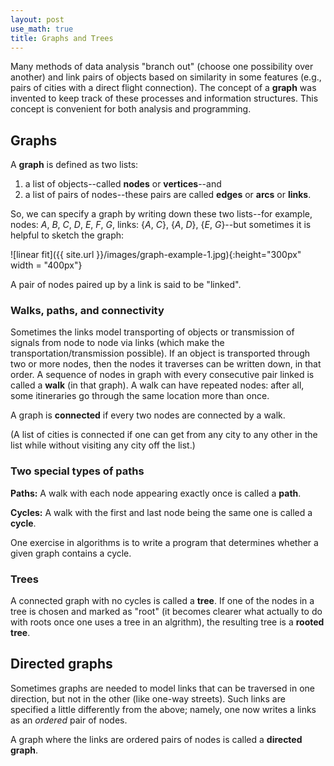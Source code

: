 ```yaml
---
layout: post
use_math: true
title: Graphs and Trees
---
```


Many methods of data analysis "branch out" (choose one possibility over another) and link pairs of objects based on similarity in some features (e.g., pairs of cities with a direct flight connection).  The concept of a **graph** was invented to keep track of these processes and information structures.  This concept is convenient for both analysis and programming.

##  Graphs

A **graph** is defined as two lists: 
1) a list of objects--called **nodes** or **vertices**--and 
2) a list of pairs of nodes--these pairs are called **edges** or **arcs** or **links**.  

So, we can specify a graph by writing down these two lists--for example, nodes: *A*, *B*, *C*, *D*, *E*, *F*, *G*, links: \{*A*, *C*}, {*A*, *D*}, {*E*, *G*}--but sometimes it is helpful to sketch the graph:

![linear fit]({{ site.url }}/images/graph-example-1.jpg){:height="300px" width = "400px"}


A pair of nodes paired up by a link is said to be "linked".

###  Walks, paths, and connectivity

Sometimes the links model transporting of objects or transmission of signals from node to node via links (which make the transportation/transmission possible). 
If an object is transported through two or more nodes, then the nodes it traverses can be written down, in that order.  A sequence of nodes in graph with every consecutive pair linked is called a **walk** (in that graph).  A walk can have repeated nodes: after all, some itineraries go through the same location more than once.

A graph is **connected** if every two nodes are connected by a walk.  

(A list of cities is connected if one can get from any city to any other in the list while without visiting any city off the list.)

###  Two special types of paths

**Paths:**  A walk with each node appearing exactly once is called a **path**.

**Cycles:**  A walk with the first and last node being the same one is called a **cycle**.

One exercise in algorithms is to write a program that determines whether a given graph contains a cycle.

###  Trees

A connected graph with no cycles is called a **tree**.  If one of the nodes in a tree is chosen and marked as "root" (it becomes clearer what actually to do with roots once one uses a tree in an algrithm), the resulting tree is a **rooted tree**.


## Directed graphs

Sometimes graphs are needed to model links that can be traversed in one direction, but not in the other (like one-way streets).  Such links are specified a little differently from the above; namely, one now writes a links as an *ordered* pair of nodes.

A graph where the links are ordered pairs of nodes is called a **directed graph**.
